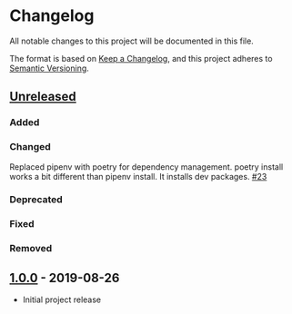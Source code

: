 # Changelog
All notable changes to this project will be documented in this file.

The format is based on [Keep a Changelog](https://keepachangelog.com/en/1.0.0/),
and this project adheres to [Semantic Versioning](https://semver.org/spec/v2.0.0.html).

## [Unreleased]

### Added
### Changed

Replaced pipenv with poetry for dependency management. poetry install works a bit different than pipenv install. It installs dev packages. [#23](https://github.com/greenbone/autohooks-plugin-isort/pull/23)

### Deprecated
### Fixed
### Removed

## [1.0.0] - 2019-08-26

* Initial project release

[Unreleased]: https://github.com/greenbone/autohooks-plugin-isort/compare/v1.0.0...HEAD
[1.0.0]: https://github.com/greenbone/autohooks-plugin-isort/releases/tag/v1.0.0
